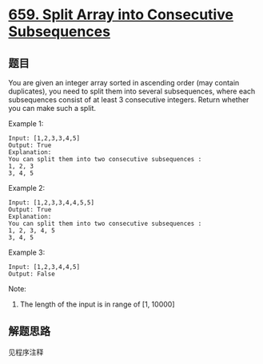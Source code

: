 # [659. Split Array into Consecutive Subsequences](https://leetcode.com/problems/split-array-into-consecutive-subsequences/)

## 题目

You are given an integer array sorted in ascending order (may contain duplicates), you need to split them into several subsequences, where each subsequences consist of at least 3 consecutive integers. Return whether you can make such a split.

Example 1:

```text
Input: [1,2,3,3,4,5]
Output: True
Explanation:
You can split them into two consecutive subsequences :
1, 2, 3
3, 4, 5
```

Example 2:

```text
Input: [1,2,3,3,4,4,5,5]
Output: True
Explanation:
You can split them into two consecutive subsequences :
1, 2, 3, 4, 5
3, 4, 5
```

Example 3:

```text
Input: [1,2,3,4,4,5]
Output: False
```

Note:

1. The length of the input is in range of [1, 10000]

## 解题思路

见程序注释
